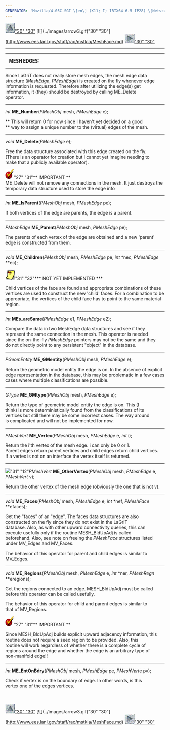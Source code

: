 ```yaml
---
GENERATOR: 'Mozilla/4.05C-SGI \[en\] (X11; I; IRIX64 6.5 IP28) \[Netscape\]'
---
```


[![](../images/arrow2.gif)"30"
"30"](http://www.ees.lanl.gov/staff/rao/mstkla/mstkla.md#MESH%20EDGE:) [![](../images/arrow3.gif)"30"
"30"](http://www.ees.lanl.gov/staff/rao/mstkla/MeshFace.md) [![](../images/arrow4.gif)"30"
"30"](http://www.ees.lanl.gov/staff/rao/mstkla/MeshVertex.md)

------------------------------------------------------------------------

------------------------------------------------------------------------

   **MESH EDGES:**

------------------------------------------------------------------------

Since LaGriT does not really store mesh edges, the mesh edge data\
structure (*MeshEdge*, *PMeshEdge*) is created on the fly whenever edge\
information is requested. Therefore after utilizing the edge(s) get\
information, it (they) should be destroyed by calling ME\_Delete\
operator.

------------------------------------------------------------------------

*int* **ME\_Number**(*PMeshObj* mesh, *PMeshEdge* e);

\*\* This will return 0 for now since I haven't yet decided on a good\
\*\* way to assign a unique number to the (virtual) edges of the mesh.

------------------------------------------------------------------------

*void* **ME\_Delete**(*PMeshEdge* e);

Free the data structure associated with this edge created on the fly.\
(There is an operator for creation but I cannot yet imagine needing to\
make that a publicly available operator).

![](../images/bullet12.gif)"27" "31"\*\* IMPORTANT \*\*\
ME\_Delete will not remove any connections in the mesh. It just destroys
the\
temporary data structure used to store the edge info

------------------------------------------------------------------------

*int* **ME\_IsParent**(*PMeshObj* mesh, *PMeshEdge* pe);

If both vertices of the edge are parents, the edge is a parent.

------------------------------------------------------------------------

*PMeshEdge* **ME\_Parent**(*PMeshObj* mesh, *PMeshEdge* pe);

The parents of each vertex of the edge are obtained and a new 'parent'\
edge is constructed from them.

------------------------------------------------------------------------

*void* **ME\_Children**(*PMeshObj* mesh, *PMeshEdge* pe, *int* \*nec,
*PMeshEdge* \*\*ec);

![](../images/note1.gif)"31" "32"\*\*\* NOT YET
IMPLEMENTED \*\*\*

Child vertices of the face are found and appropriate combinations of
these vertices are used to construct the new 'child' faces. For a
combination to be appropriate, the vertices of the child face has to
point to the same material region.

------------------------------------------------------------------------

*int* **MEs\_areSame**(*PMeshEdge* e1, *PMeshEdge* e2);

Compare the data in two MeshEdge data structures and see if they\
represent the same connection in the mesh. This operator is needed\
since the on-the-fly *PMeshEdge* pointers may not be the same and they\
do not directly point to any persistent "object" in the database.

------------------------------------------------------------------------

*PGeomEntity* **ME\_GMentity**(*PMeshObj* mesh, *PMeshEdge* e);

Return the geometric model entity the edge is on. In the absence of
explicit\
edge representation in the database, this may be problematic in a few
cases\
cases where multiple classifications are possible.

------------------------------------------------------------------------

*GType* **ME\_GMtype**(*PMeshObj* mesh, *PMeshEdge* e);

Return the type of geometric model entity the edge is on. This (I\
think) is more deterministically found from the classifications of its\
vertices but still there may be some incorrect cases. The way around\
is complicated and will not be implemented for now.

------------------------------------------------------------------------

*PMeshVert* **ME\_Vertex**(*PMeshObj* mesh, *PMeshEdge* e, *int* i);

Return the i'th vertex of the mesh edge. i can only be 0 or 1.\
Parent edges return parent vertices and child edges return child
vertices.\
If a vertex is not on an interface the vertex itself is returned.

------------------------------------------------------------------------

![](../images/new1.gif)"31" "12"*PMeshVert*
**ME\_OtherVertex**(*PMeshObj* mesh, *PMeshEdge* e, *PMeshVert* v);

Return the other vertex of the mesh edge (obviously the one that is not
v).

------------------------------------------------------------------------

*void* **ME\_Faces**(*PMeshObj* mesh, *PMeshEdge* e, *int* \*nef,
*PMeshFace* \*\*efaces);

Get the "faces" of an "edge". The faces data structures are also\
constructed on the fly since they do not exist in the LaGriT\
database. Also, as with other upward connectivity queries, this can\
execute usefully only if the routine MESH\_BldUpAdj is called\
beforehand. Also, see note on freeing the *PMeshFace* structures listed\
under MV\_Edges and MV\_Faces.

The behavior of this operator for parent and child edges is similar to\
MV\_Edges.

------------------------------------------------------------------------

*void* **ME\_Regions**(*PMeshObj* mesh, *PMeshEdge* e, *int* \*ner,
*PMeshRegn* \*\*eregions);

Get the regions connected to an edge. MESH\_BldUpAdj must be called
before this operator can be called usefully.

The behavior of this operator for child and parent edges is similar to\
that of MV\_Regions.

![](../images/bullet12.gif)"27" "31"\*\* IMPORTANT \*\*

Since MESH\_BldUpAdj builds explicit upward adjacency information, this\
routine does not require a seed region to be provided. Also, this\
routine will work regardless of whether there is a complete cycle of\
regions around the edge and whether the edge is an arbitrary type of\
non-manifold edge!!

------------------------------------------------------------------------

*int* **ME\_EntOnBdry**(*PMeshObj* mesh, *PMeshEdge* pe, *PMeshVert*e
pv);

Check if vertex is on the boundary of edge. In other words, is this\
vertex one of the edges vertices.\
 \
 

[![](../images/arrow2.gif)"30"
"30"](http://www.ees.lanl.gov/staff/rao/mstkla/mstkla.md#MESH%20EDGE:) [![](../images/arrow3.gif)"30"
"30"](http://www.ees.lanl.gov/staff/rao/mstkla/MeshFace.md) [![](../images/arrow4.gif)"30"
"30"](http://www.ees.lanl.gov/staff/rao/mstkla/MeshVertex.md)
